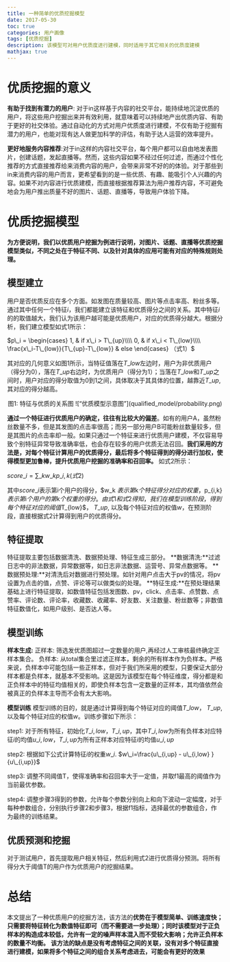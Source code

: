```yaml
---
title: 一种简单的优质挖掘模型
date: 2017-05-30
toc: true
categories: 用户画像
tags: [优质挖掘]
description: 该模型可对用户优质度进行建模，同时适用于其它相关的优质度建模
mathjax: true
---
```


<script type="text/x-mathjax-config">
  MathJax.Hub.Config({
    extensions: ["tex2jax.js"],
    jax: ["input/TeX"],
    tex2jax: {
      inlineMath: [ ['$','$'], ['\\(','\\)'] ],
      displayMath: [ ['$$','$$']],
      processEscapes: true
    }
  });
</script>
<script type="text/javascript" src="https://cdn.mathjax.org/mathjax/latest/MathJax.js?config=TeX-AMS_HTML,http://myserver.com/MathJax/config/local/local.js">
</script>

# 优质挖掘的意义

**有助于找到有潜力的用户**: 对于in这样基于内容的社交平台，能持续地沉淀优质的用户，将这些用户挖掘出来并有效利用，就意味着可以持续地产出优质内容、有助于更好的社交体验。通过自动化的方式对用户优质度进行建模，不仅有助于挖掘有潜力的用户，也能对现有达人做更加科学的评估，有助于达人运营的效率提升。

**更好地服务内容推荐**:对于in这样的内容社交平台，每个用户都可以自由地发表图片，创建话题，发起直播等。然而，这些内容如果不经过任何过滤，而通过个性化推荐的方式直接推荐给来消费内容的用户，会带来非常不好的的体验。对于那些到in来消费内容的用户而言，更希望看到的是一些优质、有趣、能吸引个人兴趣的内容。如果不对内容进行优质建模，而直接根据推荐算法为用户推荐内容，不可避免地会为用户推出质量不好的图片、话题、直播等，导致用户体验下降。
 
# 优质挖掘模型
**为方便说明，我们以优质用户挖掘为例进行说明，对图片、话题、直播等优质挖掘模型类似，不同之处在于特征不同、以及针对具体的应用可能有对应的特殊规则处理。**

## 模型建立
    
用户是否优质反应在多个方面。如发图在质量较高、图片等点击率高、粉丝多等。通过其中任何一个特征$i$，我们都能建立该特征和优质得分之间的关系。其中特征$i$的的取值越大，我们认为该用户越可能是优质用户，对应的优质得分越大。根据分析，我们建立模型如式1所示：
 
  
 $p\_i = \begin{cases}
1,  & if x\_i > T\_{up}\\\\
0,  & if x\_i < T\_{low}\\\\
\frac{x\_i-T\_{low}}{T\_{up}-T\_{low}} & else
\end{cases} （式1）$
 
 其对应的几何意义如图1所示，当特征值落在$T\_{low}$左边时，用户为非优质用户（得分为0），落在$T\_{up}$右边时，为优质用户（得分为1）；当落在$T\_{low}$和$T\_{up}$之间时，用户对应的得分取值为0到1之间，具体取决于其具体的位置，越靠近$T\_{up}$, 其对应的得分越高。
 
 <center> 图1: 特征与优质的关系图 
 ![“优质模型示意图”](qualified_model/probability.png)
</center>

**通过一个特征进行优质用户的确定，往往有比较大的偏差**。如有的用户A，虽然粉丝数量不多，但是其发图的点击率很高；而另一部分用户B可能粉丝数量较多，但是其图片的点击率却一般。如果只通过一个特征来进行优质用户建模，不仅容易导致个别特征异常导致准确率低，也会存在较多的用户优质无法召回。**我们采用的方法是，对每个特征计算用户的优质得分，最后将多个特征得到的得分进行加权，使得模型更加鲁棒，提升优质用户挖掘的准确率和召回率。** 如式2所示：

$score\_i=\sum\_k w\_k p\_{i,k} (式2)$

其中$score\_i$表示第i个用户的得分，$w\_k $表示第$k$个特征得分对应的权重，$p\_{i,k}$表示第$i$个用户的第$k$个权重的得分。
由式1和式2得知，我们在模型训练阶段，得到每个特征对应的阈值$T\_{low}$， $T\_{up}$, 以及每个特征对应的权值$w$，在预测阶段，直接根据式2计算得到用户的优质得分。

## 特征提取

特征提取主要包括数据清洗、数据预处理、特征生成三部分。
**数据清洗:**过滤日志中的非法数据，异常数据等，如日志非法数据、运营号、异常点数据等。
**数据预处理:**对清洗后对数据进行预处理。如针对用户点击大于pv的情况，将pv设置为点击的值，点赞、评论等可以做类似的处理。
**特征生成:**在预处理结果基础上进行特征提取，如数值特征包括发图数、pv，click、点击率、点赞数、点赞率、评论数、评论率，收藏数、收藏率、好友数、关注数量、粉丝数等；非数值特征数值化，如用户级别、是否达人等。

## 模型训练
**样本生成:**
正样本: 筛选发优质图超过一定数量的用户,再经过人工审核最终确定正样本集合。
负样本: 从total集合里过滤正样本，剩余的所有样本作为负样本。严格来说，负样本中可能包括一些正样本，但对于我们所采用的模型，只要保证大部分样本都是负样本，就基本不受影响。这是因为该模型在每个特征维度，得分都是和正负样本中的特征均值相关的，即使负样本包含一定数量的正样本，其均值依然会被真正的负样本主导而不会有太大影响。 


**模型训练**
模型训练的目的，就是通过计算得到每个特征对应的阈值$T\_{low}$， $T\_{up}$, 以及每个特征对应的权值$w$。训练步骤如下所示：

step1: 对于所有特征，初始化$T\_{i,low}$，$T\_{i,up}$，其中$T\_{i,low}$为所有负样本对应特征$i$的均值$u\_{i,low}$，$T\_{i,up}$为所有正样本对应特征$i$的均值$u\_{i,up}$

step2: 根据如下公式计算特征$i$的权重$w\_i$.
       $w\_i=\frac{u\_{i,up} - u\_{i,low} }{u\_{i,up}}$
       
step3: 调整不同阈值T，使得准确率和召回率大于一定值，并取f1最高的阈值作为当前最优参数。

step4: 调整步骤3得到的参数，允许每个参数分别向上和向下波动一定幅度，对于每种参数组合，分别执行步骤2和步骤3，根据f1指标，选择最优的参数组合，作为最终的训练结果。


## 优质预测和挖掘

对于测试用户，首先提取用户相关特征，然后利用式2进行优质得分预测。将所有得分大于阈值T的用户作为优质用户的挖掘结果。

# 总结
本文提出了一种优质用户的挖掘方法，该方法的**优势在于模型简单、训练速度快；只需要将特征转化为数值特征即可（而不需要进一步处理）；同时该模型对于正负样本的构造成本较低，允许有一定的噪声样本混入而不受较大影响；允许正负样本的数量不均衡。** **该方法的缺点是没有考虑特征之间的关联，没有对多个特征直接进行建模，如果将多个特征之间的组合关系考虑进去，可能会有更好的效果**

